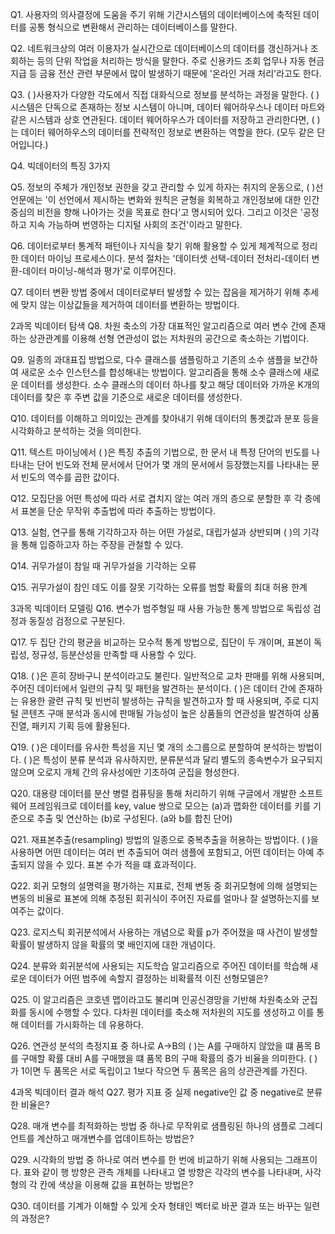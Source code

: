 Q1.
사용자의 의사결정에 도움을 주기 위해 기간시스템의 데이터베이스에 축적된 데이터를 공통 형식으로 변환해서 관리하는 데이터베이스를 말한다.

Q2.
네트워크상의 여러 이용자가 실시간으로 데이터베이스의 데이터를 갱신하거나 조회하는 등의 단위 작업을 처리하는 방식을 말한다. 주로 신용카드 조회 업무나 자동 현금 지급 등 금융 전산 관련 부문에서 많이 발생하기 때문에 '온라인 거래 처리'라고도 한다.

Q3.
( )사용자가 다양한 각도에서 직접 대화식으로 정보를 분석하는 과정을 말한다. ( ) 시스템은 단독으로 존재하는 정보 시스템이 아니며, 데이터 웨어하우스나 데이터 마트와 같은 시스템과 상호 연관된다. 데이터 웨어하우스가 데이터를 저장하고 관리한다면, ( )는 데이터 웨어하우스의 데이터를 전략적인 정보로 변환하는 역할을 한다. (모두 같은 단어입니다.)

Q4.
빅데이터의 특징 3가지

Q5.
정보의 주체가 개인정보 권한을 갖고 관리할 수 있게 하자는 취지의 운동으로, ( )선언문에는 '이 선언에서 제시하는 변화와 원칙은 균형을 회복하고 개인정보에 대한 인간 중심의 비전을 향해 나아가는 것을 목표로 한다'고 명시되어 있다. 그리고 이것은 '공정하고 지속 가능하며 번영하는 디지털 사회의 조건'이라고 말한다.

Q6.
데이터로부터 통계적 패턴이나 지식을 찾기 위해 활용할 수 있게 체계적으로 정리한 데이터 마이닝 프로세스이다. 분석 절차는 '데이터셋 선택-데이터 전처리-데이터 변환-데이터 마이닝-해석과 평가'로 이루어진다.

Q7.
데이터 변환 방법 중에서 데이터로부터 발생할 수 있는 잡음을 제거하기 위해 추세에 맞지 않는 이상값들을 제거하여 데이터를 변환하는 방법이다.

2과목 빅데이터 탐색
Q8.
차원 축소의 가장 대표적인 알고리즘으로 여러 변수 간에 존재하는 상관관계를 이용해 선형 연관성이 없는 저차원의 공간으로 축소하는 기법이다.

Q9.
일종의 과대표집 방법으로, 다수 클래스를 샘플링하고 기존의 소수 샘플을 보간하여 새로운 소수 인스턴스를 합성해내는 방법이다. 알고리즘을 통해 소수 클래스에 새로운 데이터를 생성한다. 소수 클래스의 데이터 하나를 찾고 해당 데이터와 가까운 K개의 데이터를 찾은 후 주변 값을 기준으로 새로운 데이터를 생성한다.

Q10.
데이터를 이해하고 의미있는 관계를 찾아내기 위해 데이터의 통곗값과 분포 등을 시각화하고 분석하는 것을 의미한다.

Q11.
텍스트 마이닝에서 ( )은 특징 추출의 기법으로, 한 문서 내 특정 단어의 빈도를 나타내는 단어 빈도와 전체 문서에서 단어가 몇 개의 문서에서 등장했는지를 나타내는 문서 빈도의 역수를 곱한 값이다.

Q12.
모집단을 어떤 특성에 따라 서로 겹치지 않는 여러 개의 층으로 분할한 후 각 층에서 표본을 단순 무작위 추출법에 따라 추출하는 방법이다.

Q13.
실험, 연구를 통해 기각하고자 하는 어떤 가설로, 대립가설과 상반되며 ( )의 기각을 통해 입증하고자 하는 주장을 관철할 수 있다.

Q14.
귀무가설이 참일 때 귀무가설을 기각하는 오류

Q15.
귀무가설이 참인 데도 이를 잘못 기각하는 오류를 범할 확률의 최대 허용 한계

3과목 빅데이터 모델링
Q16.
변수가 범주형일 때 사용 가능한 통계 방법으로 독립성 검정과 동질성 검정으로 구분된다.

Q17.
두 집단 간의 평균을 비교하는 모수적 통계 방법으로, 집단이 두 개이며, 표본이 독립성, 정규성, 등분산성을 만족할 때 사용할 수 있다.

Q18.
( )은 흔히 장바구니 분석이라고도 불린다. 일반적으로 교차 판매를 위해 사용되며, 주어진 데이터에서 일련의 규칙 및 패턴을 발견하는 분석이다. ( )은 데이터 간에 존재하는 유용한 괄련 규칙 및 빈번히 발생하는 규칙을 발견하고자 할 때 사용되며, 주로 디지털 콘텐츠 구매 분석과 동시에 판매될 가능성이 높은 상품들의 연관성을 발견하여 상품 진열, 패키지 기획 등에 활용된다.

Q19.
( )은 데이터를 유사한 특성을 지닌 몇 개의 소그룹으로 분할하여 분석하는 방법이다. ( )은 특성이 분류 분석과 유사하지만, 분류분석과 달리 별도의 종속변수가 요구되지 않으며 오로지 개체 간의 유사성에만 기초하여 군집을 형성한다.

Q20.
대용량 데이터를 분산 병렬 컴퓨팅을 통해 처리하기 위해 구글에서 개발한 소프트웨어 프레임워크로 데이터를 key, value 쌍으로 모으는 (a)과 맵화한 데이터를 키를 기준으로 추출 및 연산하는 (b)로 구성된다. (a와 b를 합친 단어)

Q21.
재표본추출(resampling) 방법의 일종으로 중복추출을 허용하는 방법이다. ( )을 사용하면 어떤 데이터는 여러 번 추출되어 여러 샘플에 포함되고, 어떤 데이터는 아예 추출되지 않을 수 있다. 표본 수가 적을 떄 효과적이다.

Q22.
회귀 모형의 설명력을 평가하는 지표로, 전체 변동 중 회귀모형에 의해 설명되는 변동의 비율로 표본에 의해 추정된 회귀식이 주어진 자료를 얼마나 잘 설명하는지를 보여주는 값이다.

Q23.
로지스틱 회귀분석에서 사용하는 개념으로 확률 p가 주어졌을 때 사건이 발생할 확률이 발생하지 않을 확률의 몇 배인지에 대한 개념이다.

Q24.
분류와 회귀분석에 사용되는 지도학습 알고리즘으로 주어진 데이터를 학습해 새로운 데이터가 어떤 범주에 속할지 결정하는 비확률적 이진 선형모델은?

Q25.
이 알고리즘은 코호넨 맵이라고도 불리며 인공신경망을 기반해 차원축소와 군집화를 동시에 수행할 수 있다. 다차원 데이터를 축소해 저차원의 지도를 생성하고 이를 통해 데이터를 가시화하는 데 유용하다.

Q26.
연관성 분석의 측정지표 중 하나로 A->B의 ( )는 A를 구매하지 않았을 떄 품목 B를 구매할 확률 대비 A를 구매했을 떄 품목 B의 구매 확률의 증가 비율을 의미한다. ( )가 1이면 두 품목은 서로 독립이고 1보다 작으면 두 품목은 음의 상관관계를 가진다.

4과목 빅데이터 결과 해석
Q27.
평가 지표 중 실제 negative인 값 중 negative로 분류한 비율은?

Q28.
매개 변수를 최적화하는 방법 중 하나로 무작위로 샘플링된 하나의 샘플로 그레디언트를 계산하고 매개변수를 업데이트하는 방법은?

Q29.
시각화의 방법 중 하나로 여러 변수를 한 번에 비교하기 위해 사용되는 그래프이다. 표와 같이 행 방향은 관측 개체를 나타내고 열 방향은 각각의 변수를 나타내며, 사각형의 각 칸에 색상을 이용해 값을 표현하는 방법은?

Q30.
데이터를 기계가 이해할 수 있게 숫자 형태인 벡터로 바꾼 결과 또는 바꾸는 일련의 과정은?


